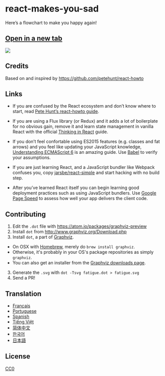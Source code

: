 # react-makes-you-sad
Here’s a flowchart to make you happy again!

## <a href='https://cdn.rawgit.com/gaearon/react-makes-you-sad/1377b6a6cdc644adfea6bf238f06c75d33ed6f1e/fatigue.svg' target='_blank'>Open in a new tab</a>

<img src='https://cdn.rawgit.com/gaearon/react-makes-you-sad/1377b6a6cdc644adfea6bf238f06c75d33ed6f1e/fatigue.svg'>

## Credits

Based on and inspired by https://github.com/petehunt/react-howto

## Links

* If you are confused by the React ecosystem and don’t know where to start, read <a href="https://github.com/petehunt/react-howto" target="_blank">Pete Hunt’s react-howto guide</a>.

* If you are using a Flux library (or Redux) and it adds a lot of boilerplate for no obvious gain, remove it and learn state management in vanilla React with the official <a href="https://facebook.github.io/react/docs/thinking-in-react.html" target="_blank">Thinking in React</a> guide.

* If you don’t feel confortable using ES2015 features (e.g. classes and fat arrows) and you feel like updating your JavaScript knowledge, <a href="https://leanpub.com/understandinges6/read" target="_blank">Understanding ECMAScript 6</a> is an amazing guide. Use <a href="https://babeljs.io/repl/" target="_blank">Babel</a> to verify your assumptions.

* If you are just learning React, and a JavaScript bundler like Webpack confuses you, copy <a href="https://github.com/jarsbe/react-simple" target="_blank">jarsbe/react-simple</a> and start hacking with no build step.

* After you’ve learned React itself you can begin learning good deployment practices such as using JavaScript bundlers. Use [Google Page Speed](https://developers.google.com/speed/pagespeed/) to assess how well your app delivers the client code.

## Contributing

1. Edit the `.dot` file with https://atom.io/packages/graphviz-preview
2. Install `dot` from http://www.graphviz.org/Download.php
2. Install `dot`, a part of [Graphviz](http://www.graphviz.org/).
  * On OSX with [Homebrew](http://www.brew.sh), merely do `brew install graphviz`.
  * Otherwise, it's probably in your OS's package repositories as simply `graphviz`.
  * You can also get an installer from the [Graphviz downloads page](http://www.graphviz.org/Download.php).
3. Generate the `.svg` with `dot -Tsvg fatigue.dot > fatigue.svg`
4. Send a PR!

## Translation

- [Français](https://github.com/matteodelabre/react-vous-rend-triste)
- [Portuguese](https://github.com/brunogenaro/react-makes-you-sad)
- [Spanish](https://github.com/jvalen/react-makes-you-sad)
- [Tiếng Việt](https://github.com/petehouston/react-makes-you-sad)
- [简体中文](https://github.com/wyvernnot/react-makes-you-sad)
- [한국어](https://github.com/ehrudxo/react-makes-you-sad)
- [日本語](https://github.com/kuy/react-makes-you-sad)

## License

[CC0](https://wiki.creativecommons.org/wiki/CC0)
